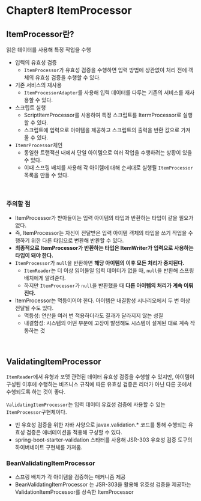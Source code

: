 # Chapter8 ItemProcessor

## ItemProcessor란?

읽은 데이터를 사용해 특정 작업을 수행

- 입력의 유효성 검증
  - `ItemProcessor`가 유효성 검증을 수행하면 입력 방법에 상관없이 처리 전에 객체의 유효성 검증을 수행할 수 있다.
- 기존 서비스의 재사용
  - `ItemProcessorAdapter`를 사용해 입력 데이터를 다루는 기존의 서비스를 재사용할 수 있다.
- 스크립트 실행
  - ScriptItemProcessor를 사용하여 특정 스크립트를 ItermProcessor로 실행할 수 있다.
  - 스크립트에 입력으로 아이템을 제공하고 스크립트의 출력을 반환 값으로 가져올 수 있다.
- `ItemrProcessor`체인
  - 동일한 트랜잭션 내에서 단일 아이템으로 여러 작업을 수행하려는 상황이 있을 수 있다.
  - 이때 스프링 배치를 사용해 각 아이템에 대해 순서대로 실행될 `ItemProcessor` 목록을 만들 수 있다.

</br >

### 주의할 점

- ItemProcessor가 받아들이는 입력 아이템의 타입과 반환하는 타입이 같을 필요가 없다.
- 즉, ItemProcessor는 자신이 전달받은 입력 아이템 객체의 타입을 쓰기 작업을 수행하기 위한 다른 타입으로 변환해 반환할 수 있다.
- **최종적으로 ItemProcessor가 반환하는 타입은 ItemWriter가 입력으로 사용하는 타입이 돼야 한다.**
- `ItemProcessor`가 `null`을 반환하면 **해당 아이템의 이후 모든 처리가 중지된다.**
  - `ItemReader`는 더 이상 읽어들일 입력 데이터가 없을 때, `null`을 반환해 스프링 배치에게 알려준다.
  - 하지만 `ItemProcessor`가 `null`을 반환했을 때 **다른 아이템의 처리가 계속 이뤄진다.**
- ItemProcessor는 멱등이어야 한다. 아이템은 내결함성 시나리오에서 두 번 이상 전달될 수도 있다.
  - 멱등성: 연산을 여러 번 적용하더라도 결과가 달라지지 않는 성질
  - 내결함성: 시스템의 어떤 부분에 고장이 발생해도 시스템이 설계된 대로 계속 작동하는 것


</br >

## ValidatingItemProcessor

`ItemReader`에서 유형과 포맷 관련된 데이터 유효성 검증을 수행할 수 있지만, 아이템이 구성된 이후에 수행하는 비즈니스 규칙에 따른 유효성 검증은 리더가 아닌 다른 곳에서 수행되도록 하는 것이 좋다.

`ValidatingItemProcessor`는 입력 데이터 유효성 검증에 사용할 수 있는 `ItemProcessor`구현체이다.

- 빈 유효성 검증을 위한 자바 사양으로 javax.validation.* 코드를 통해 수행되는 유효성 검증은 애너테이션을 적용해 구성할 수 있다.
- spring-boot-starter-validation 스타터를 사용해 JSR-303 유효성 검증 도구의 하이버네이트 구현체를 가져옴.

### BeanValidatingItemProcessor

- 스프링 배치가 각 아이템을 검증하는 매커니즘 제공
- BeanValidatingItemProcessor 는 JSR-303을 활용해 유효성 검증을 제공하는 ValidationItemProcessor를 상속한 ItemProcessor


